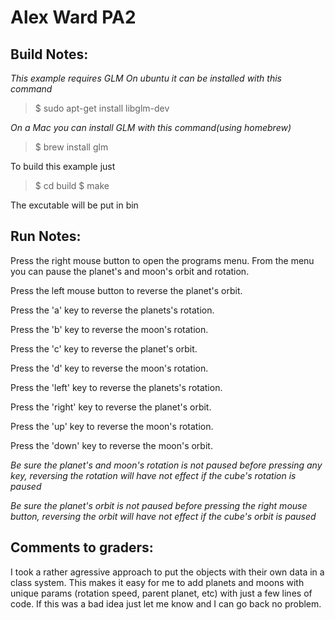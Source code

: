 Alex Ward PA2
========================================


Build Notes:
---------------------

*This example requires GLM*
*On ubuntu it can be installed with this command*

>$ sudo apt-get install libglm-dev

*On a Mac you can install GLM with this command(using homebrew)*
>$ brew install glm

To build this example just 

>$ cd build
>$ make


The excutable will be put in bin



Run Notes:
------------------------------

Press the right mouse button to open the programs menu. From the menu you can pause the planet's and moon's orbit and rotation.



Press the left mouse button to reverse the planet's orbit.

Press the 'a' key to reverse the planets's rotation.

Press the 'b' key to reverse the moon's rotation.

Press the 'c' key to reverse the planet's orbit.

Press the 'd' key to reverse the moon's rotation.



Press the 'left' key to reverse the planets's rotation.

Press the 'right' key to reverse the planet's orbit.

Press the 'up' key to reverse the moon's rotation.

Press the 'down' key to reverse the moon's orbit.


*Be sure the planet's and moon's rotation is not paused before pressing any key, reversing the rotation will have not effect if the cube's rotation is paused*

*Be sure the planet's orbit is not paused before pressing the right mouse button, reversing the orbit will have not effect if the cube's orbit is paused*

Comments to graders:
------------------------------
I took a rather agressive approach to put the objects with their own data in a class system. This makes it easy for me to add planets and moons with unique params (rotation speed, parent planet, etc) with just a few lines of code. If this was a bad idea just let me know and I can go back no problem.



